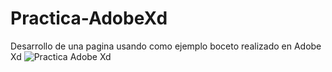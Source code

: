 # Practica-AdobeXd
Desarrollo de una pagina usando como ejemplo boceto realizado en Adobe Xd
![Practica Adobe Xd](https://user-images.githubusercontent.com/49293335/104104083-e87aa300-5273-11eb-9767-5d3c352ed849.png)

